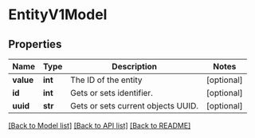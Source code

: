 # EntityV1Model

## Properties
Name | Type | Description | Notes
------------ | ------------- | ------------- | -------------
**value** | **int** | The ID of the entity | [optional] 
**id** | **int** | Gets or sets identifier. | [optional] 
**uuid** | **str** | Gets or sets current objects UUID. | [optional] 

[[Back to Model list]](../README.md#documentation-for-models) [[Back to API list]](../README.md#documentation-for-api-endpoints) [[Back to README]](../README.md)


